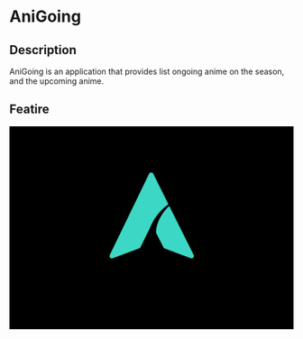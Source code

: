 # AniGoing

## Description

AniGoing is an application that provides list ongoing anime on the season, and the upcoming anime.

## Featire

![My animated logo](assets/images/logo.png)
